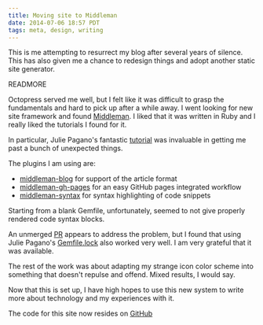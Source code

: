 ```yaml
---
title: Moving site to Middleman
date: 2014-07-06 18:57 PDT
tags: meta, design, writing
---
```


This is me attempting to resurrect my blog after several years of silence. This
has also given me a chance to redesign things and adopt another static site
generator.

READMORE

Octopress served me well, but I felt like it was difficult to grasp the
fundamentals and hard to pick up after a while away. I went looking for new site
framework and found [Middleman](http://middlemanapp.com/). I liked that it was
written in Ruby and I really liked the tutorials I found for it.

In particular, Julie Pagano's fantastic
[tutorial](http://juliepagano.com/blog/2013/11/10/site-redesign-using-middleman/)
was invaluable in getting me past a bunch of unexpected things.

The plugins I am using are:

- [middleman-blog](https://github.com/middleman/middleman-blog) for support of
  the article format
- [middleman-gh-pages](https://github.com/neo/middleman-gh-pages) for an easy
  GitHub pages integrated workflow
- [middleman-syntax](https://github.com/middleman/middleman-blog) for syntax
  highlighting of code snippets

Starting from a blank Gemfile, unfortunately, seemed to not give properly
rendered code syntax blocks.

An unmerged [PR](https://github.com/middleman/middleman-syntax/pull/42) appears
to address the problem, but I found that using Julie Pagano's
[Gemfile.lock](https://github.com/juliepagano/juliepagano.com/blob/master/Gemfile.lock)
also worked very well. I am very grateful that it was available.

The rest of the work was about adapting my strange icon color scheme into
something that doesn't repulse and offend. Mixed results, I would say.

Now that this is set up, I have high hopes to use this new system to write more
about technology and my experiences with it.

The code for this site now resides on [GitHub](https://github.com/gregburek/gregburek.com)
